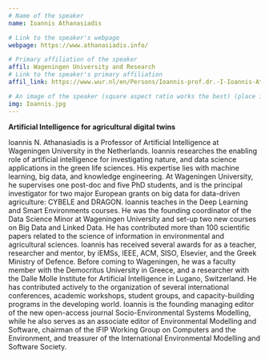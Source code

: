 ```yaml
---
# Name of the speaker
name: Ioannis Athanasiadis

# Link to the speaker's webpage
webpage: https://www.athanasiadis.info/

# Primary affiliation of the speaker
affil: Wageningen University and Research
# Link to the speaker's primary affiliation
affil_link: https://www.wur.nl/en/Persons/Ioannis-prof.dr.-I-Ioannis-Athanasiadis.htm

# An image of the speaker (square aspect ratio works the best) (place in the `assets/img/speakers` directory)
img: Ioannis.jpg
---
```

<!-- Whatever you write below will show up as the speaker's bio -->
**Artificial Intelligence for agricultural digital twins**  

Ioannis N. Athanasiadis is a Professor of Artificial Intelligence at Wageningen University in the Netherlands. Ioannis researches the enabling role of artificial intelligence for investigating nature, and data science applications in the green life sciences. His expertise lies with machine learning, big data, and knowledge engineering. At Wageningen University, he supervises one post-doc and five PhD students, and is the principal investigator for two major European grants on big data for data-driven agriculture: CYBELE and DRAGON. Ioannis teaches in the Deep Learning and Smart Environments courses. He was the founding coordinator of the Data Science Minor at Wageningen University and set-up two new courses on Big Data and Linked Data. He has contributed more than 100 scientific papers related to the science of information in environmental and agricultural sciences. Ioannis has received several awards for as a teacher, researcher and mentor, by iEMSs, IEEE, ACM, SISO, Elsevier, and the Greek Ministry of Defence. Before coming to Wageningen, he was a faculty member with the Democritus University in Greece, and a researcher with the Dalle Molle Institute for Artificial Intelligence in Lugano, Switzerland. He has contributed actively to the organization of several international conferences, academic workshops, student groups, and capacity-building programs in the developing world. Ioannis is the founding managing editor of the new open-access journal Socio-Environmental Systems Modelling, while he also serves as an associate editor of Environmental Modelling and Software, chairman of the IFIP Working Group on Computers and the Environment, and treasurer of the International Environmental Modelling and Software Society.
